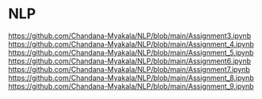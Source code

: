 # NLP
https://github.com/Chandana-Myakala/NLP/blob/main/Assignment3.ipynb <br>
https://github.com/Chandana-Myakala/NLP/blob/main/Assignment_4.ipynb <br>
https://github.com/Chandana-Myakala/NLP/blob/main/Assignment_5.ipynb <br>
https://github.com/Chandana-Myakala/NLP/blob/main/Assignment6.ipynb <br>
https://github.com/Chandana-Myakala/NLP/blob/main/Assignment7.ipynb <br>
https://github.com/Chandana-Myakala/NLP/blob/main/Assignment_8.ipynb <br>
https://github.com/Chandana-Myakala/NLP/blob/main/Assignment_9.ipynb <br>
